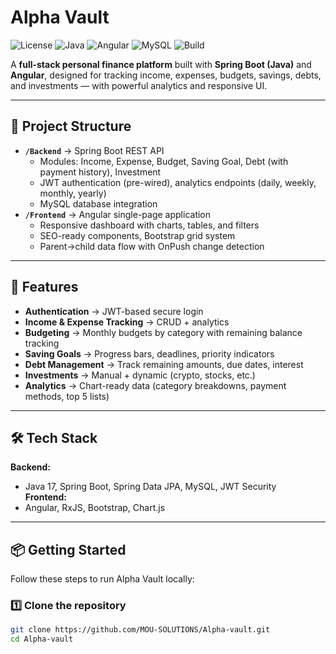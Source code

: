 # Alpha Vault
![License](https://img.shields.io/badge/License-Non--Commercial-blue)
![Java](https://img.shields.io/badge/Java-17-orange)
![Angular](https://img.shields.io/badge/Angular-17-red)
![MySQL](https://img.shields.io/badge/MySQL-8.0-blue)
![Build](https://img.shields.io/badge/Build-Passing-brightgreen)

A **full-stack personal finance platform** built with **Spring Boot (Java)** and **Angular**, designed for tracking income, expenses, budgets, savings, debts, and investments — with powerful analytics and responsive UI.

---

## 📂 Project Structure
- **`/Backend`** → Spring Boot REST API
  - Modules: Income, Expense, Budget, Saving Goal, Debt (with payment history), Investment
  - JWT authentication (pre-wired), analytics endpoints (daily, weekly, monthly, yearly)
  - MySQL database integration
- **`/Frontend`** → Angular single-page application
  - Responsive dashboard with charts, tables, and filters
  - SEO-ready components, Bootstrap grid system
  - Parent→child data flow with OnPush change detection

---

## 🚀 Features
- **Authentication** → JWT-based secure login
- **Income & Expense Tracking** → CRUD + analytics
- **Budgeting** → Monthly budgets by category with remaining balance tracking
- **Saving Goals** → Progress bars, deadlines, priority indicators
- **Debt Management** → Track remaining amounts, due dates, interest
- **Investments** → Manual + dynamic (crypto, stocks, etc.)
- **Analytics** → Chart-ready data (category breakdowns, payment methods, top 5 lists)

---

## 🛠️ Tech Stack
**Backend:**
- Java 17, Spring Boot, Spring Data JPA, MySQL, JWT Security  
**Frontend:**
- Angular, RxJS, Bootstrap, Chart.js

---

## 📦 Getting Started
Follow these steps to run Alpha Vault locally:

### 1️⃣ Clone the repository
```bash
git clone https://github.com/MOU-SOLUTIONS/Alpha-vault.git
cd Alpha-vault
